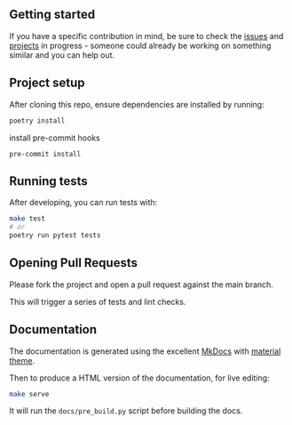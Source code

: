 ## Getting started

If you have a specific contribution in mind, be sure to check the [issues](https://github.com/nrbnlulu/strawberry-django-auth/issues) and [projects](https://github.com/nrbnlulu/strawberry-django-auth/projects) in progress - someone could already be working on something similar and you can help out.

## Project setup

After cloning this repo, ensure dependencies are installed by running:

```bash
poetry install
```
install pre-commit hooks
```console
pre-commit install
```


## Running tests

After developing, you can run tests with:

```bash
make test
# or
poetry run pytest tests
```


## Opening Pull Requests

Please fork the project and open a pull request against the main branch.

This will trigger a series of tests and lint checks.



## Documentation

The documentation is generated using the excellent [MkDocs](https://www.mkdocs.org/) with [material theme](https://squidfunk.github.io/mkdocs-material/).

Then to produce a HTML version of the documentation, for live editing:

```bash
make serve
```

It will run the `docs/pre_build.py` script before building the docs.

